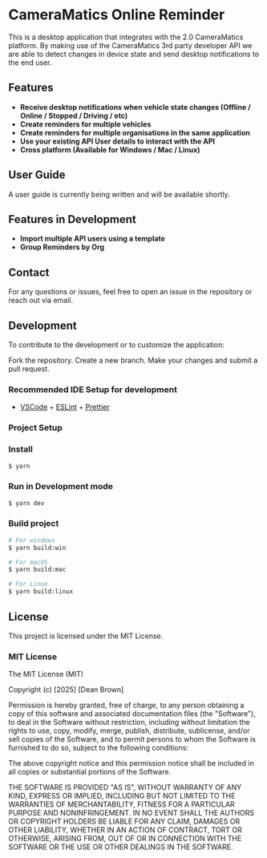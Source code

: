 # CameraMatics Online Reminder

This is a desktop application that integrates with the 2.0 CameraMatics platform. By making use of the CameraMatics 3rd party developer API we are able to detect changes in device state and send desktop notifications to the end user.

## Features

- **Receive desktop notifications when vehicle state changes (Offline / Online / Stopped / Driving / etc)**
- **Create reminders for multiple vehicles**
- **Create reminders for multiple organisations in the same application**
- **Use your existing API User details to interact with the API**
- **Cross platform (Available for Windows / Mac / Linux)**

## User Guide

A user guide is currently being written and will be available shortly.

## Features in Development

- **Import multiple API users using a template**
- **Group Reminders by Org**

## Contact

For any questions or issues, feel free to open an issue in the repository or reach out via email.

## Development

To contribute to the development or to customize the application:

Fork the repository.
Create a new branch.
Make your changes and submit a pull request.

### Recommended IDE Setup for development

- [VSCode](https://code.visualstudio.com/) + [ESLint](https://marketplace.visualstudio.com/items?itemName=dbaeumer.vscode-eslint) + [Prettier](https://marketplace.visualstudio.com/items?itemName=esbenp.prettier-vscode)

### Project Setup

### Install

```bash
$ yarn
```

### Run in Development mode

```bash
$ yarn dev
```

### Build project

```bash
# For windows
$ yarn build:win

# For macOS
$ yarn build:mac

# For Linux
$ yarn build:linux
```

## License

This project is licensed under the MIT License.

### MIT License

The MIT License (MIT)

Copyright (c) [2025] [Dean Brown]

Permission is hereby granted, free of charge, to any person obtaining a copy
of this software and associated documentation files (the "Software"), to deal
in the Software without restriction, including without limitation the rights
to use, copy, modify, merge, publish, distribute, sublicense, and/or sell
copies of the Software, and to permit persons to whom the Software is
furnished to do so, subject to the following conditions:

The above copyright notice and this permission notice shall be included in all
copies or substantial portions of the Software.

THE SOFTWARE IS PROVIDED "AS IS", WITHOUT WARRANTY OF ANY KIND, EXPRESS OR
IMPLIED, INCLUDING BUT NOT LIMITED TO THE WARRANTIES OF MERCHANTABILITY,
FITNESS FOR A PARTICULAR PURPOSE AND NONINFRINGEMENT. IN NO EVENT SHALL THE
AUTHORS OR COPYRIGHT HOLDERS BE LIABLE FOR ANY CLAIM, DAMAGES OR OTHER
LIABILITY, WHETHER IN AN ACTION OF CONTRACT, TORT OR OTHERWISE, ARISING FROM,
OUT OF OR IN CONNECTION WITH THE SOFTWARE OR THE USE OR OTHER DEALINGS IN THE
SOFTWARE.
